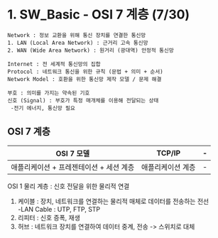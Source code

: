 # 1. SW_Basic - OSI 7 계층 (7/30)
```
Network : 정보 교환을 위해 통신 장치를 연결한 통신망
1. LAN (Local Area Network) : 근거리 고속 통신망
2. WAN (Wide Area Network) : 원거리 (광대역) 안정적 통신망

Internet : 전 세계적 통신망의 집합
Protocol : 네트워크 통신을 위한 규칙 (문법 + 의미 + 순서)
Network Model : 호환을 위한 통신망 제작 모델 / 문제 해결

부호 : 의미를 가지는 약속된 기호
신호 (Signal) : 부호가 특정 매개체를 이용해 전달되는 상태
 -전기 에너지, 통신망 필요
```

OSI 7 계층
----------
|OSI 7 모델|TCP/IP|-|
|-|-|-|
|애플리케이션 + 프레젠테이션 + 세션 계층|애플리케이션 계층|-|

OSI 1 물리 계층 : 신호 전달을 위한 물리적 연결
1. 케이블 : 장치, 네트워크를 연결하는 물리적 매체로 데이터를 전송하는 전선 <br>
-LAN Cable : UTP, FTP, STP
2. 리피터 : 신호 증폭, 재생
3. 허브 : 네트워크 장치를 연결하여 데이터 중계, 전송 -> 스위치로 대체
